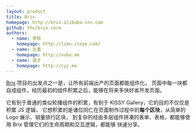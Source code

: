 ```yaml
---
layout: product
title: Brix
homepage: http://brix.alibaba-inc.com
github: thx/brix-core
authors:
  - name: 李牧
    homepage: http://limu.iteye.com/
  - name: 左莫
    homepage: http://xubo.me
  - name: 逸才
    homepage: http://cyj.me
---
```


[Brix](http://brix.alibaba-inc.com) 项目的出发点之一是，让所有前端出产的页面都能组件化，
页面中每一块都自成组件，经历最初的组件积累之后，能够在将来多快好省开发页面。

它有别于普通的类似轮播组件的积累，有别于 KISSY Gallery，它的目的不仅仅是积累 JS 逻辑，
它想积累的是诸位同仁在页面制作过程中的**每个区块**，从简单的 Logo 展示、销量排行区块，
到复杂的经由多层组件拼凑的表单、表格，都能够使用 Brix 管理它们的生命周期和交互逻辑，都能够
快速分享。

